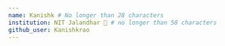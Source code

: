 ```yaml
---
name: Kanishk # No longer than 28 characters
institution: NIT Jalandhar 🚩 # no longer than 58 characters
github_user: Kanishkrao
---
```

